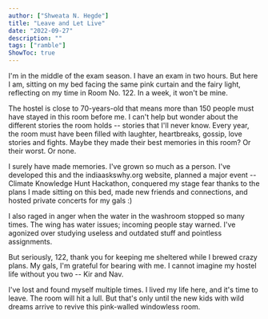 ```yaml
---
author: ["Shweata N. Hegde"]
title: "Leave and Let Live"
date: "2022-09-27"
description: ""
tags: ["ramble"]
ShowToc: true
---
```

I'm in the middle of the exam season. I have an exam in two hours. But here I am, sitting on my bed facing the same pink curtain and the fairy light, reflecting on my time in Room No. 122. In a week, it won't be mine.

The hostel is close to 70-years-old that means more than 150 people must have stayed in this room before me. I can't help but wonder about the different stories the room holds -- stories that I'll never know. Every year, the room must have been filled with laughter, heartbreaks, gossip, love stories and fights. Maybe they made their best memories in this room? Or their worst. Or none. 

I surely have made memories. I've grown so much as a person. I've developed this and the indiaaskswhy.org website, planned a major event -- Climate Knowledge Hunt Hackathon, conquered my stage fear thanks to the plans I made sitting on this bed, made new friends and connections, and hosted private concerts for my gals :)

I also raged in anger when the water in the washroom stopped so many times. The wing has water issues; incoming people stay warned. I've agonized over studying useless and outdated stuff and pointless assignments.

But seriously, 122, thank you for keeping me sheltered while I brewed crazy plans. My gals, I'm grateful for bearing with me. I cannot imagine my hostel life without you two -- Kir and Nav. 

 I've lost and found myself multiple times. I lived my life here, and it's time to leave. The room will hit a lull. But that's only until the new kids with wild dreams arrive to revive this pink-walled windowless room.